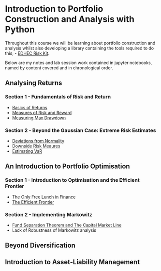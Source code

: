 # Introduction to Portfolio Construction and Analysis with Python

Throughout this course we will be learning about portfolio construction and analysis whilst also developing a library containing the tools required to do this; - [EDHEC Risk Kit](https://github.com/hideonmog/Investment-Management-with-Python/blob/main/Course-01/edhec_risk_kit.py).

Below are my notes and lab session work contained in jupyter notebooks, named by content covered and in chronological order.

## Analysing Returns

### Section 1 - Fundamentals of Risk and Return
- [Basics of Returns](https://github.com/hideonmog/Investment-Management-with-Python/blob/main/Course-01/01-basics-of-returns.ipynb)
- [Measures of Risk and Reward](https://github.com/hideonmog/Investment-Management-with-Python/blob/main/Course-01/02-measures-of-risk-and-reward.ipynb)
- [Measuring Max Drawdown](https://github.com/hideonmog/Investment-Management-with-Python/blob/main/Course-01/03-measuring-max-drawdown.ipynb)

### Section 2 - Beyond the Gaussian Case: Extreme Risk Estimates 
- [Deviations from Normality](https://github.com/hideonmog/Investment-Management-with-Python/blob/main/Course-01/04-deviations-from-normality.ipynb) 
- [Downside Risk Meaures](https://github.com/hideonmog/Investment-Management-with-Python/blob/main/Course-01/05-downside-risk-measures.ipynb) 
- [Estimating VaR](https://github.com/hideonmog/Investment-Management-with-Python/blob/main/Course-01/06-estimating-var.ipynb)

## An Introduction to Portfolio Optimisation

### Section 1 - Introduction to Optimisation and the Efficient Frontier 
- [The Only Free Lunch in Finance](https://github.com/hideonmog/Investment-Management-with-Python/blob/main/Course-01/07-the-only-free-lunch.ipynb)
- [The Efficient Frontier](https://github.com/hideonmog/Investment-Management-with-Python/blob/main/Course-01/08-efficient-frontier.ipynb)

### Section 2 - Implementing Markowitz
- [Fund Separation Theorem and The Capital Market Line](https://github.com/hideonmog/Investment-Management-with-Python/blob/main/Course-01/09-fund-separation-theorem.ipynb)
- Lack of Robustness of Markowitz analysis

## Beyond Diversification
## Introduction to Asset-Liability Management 